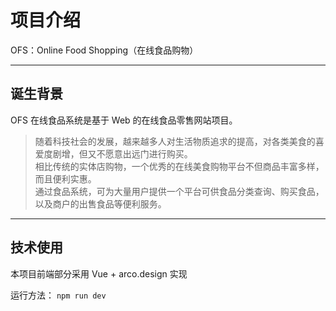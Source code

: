 # 项目介绍

OFS：Online Food Shopping（在线食品购物）

<hr>

## 诞生背景

OFS 在线食品系统是基于 Web 的在线食品零售网站项目。<br>

> 随着科技社会的发展，越来越多人对生活物质追求的提高，对各类美食的喜爱度剧增，但又不愿意出远门进行购买。<br>
> 相比传统的实体店购物，一个优秀的在线美食购物平台不但商品丰富多样，而且便利实惠。<br>
> 通过食品系统，可为大量用户提供一个平台可供食品分类查询、购买食品，以及商户的出售食品等便利服务。

<hr>

## 技术使用

本项目前端部分采用 Vue + arco.design 实现

运行方法： `npm run dev`
